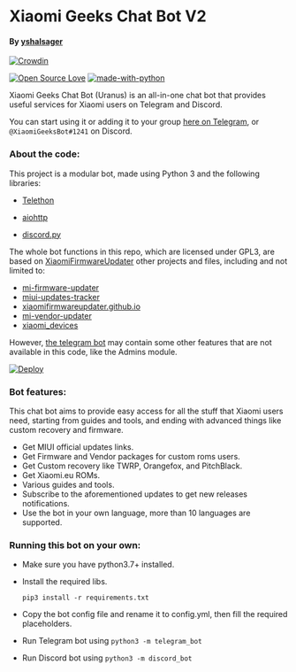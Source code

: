 # Xiaomi Geeks Chat Bot V2

#### By [yshalsager](https://t.me/yshalsager)

[![Crowdin](https://badges.crowdin.net/xiaomi-geeks-chatbot/localized.svg)](https://crowdin.com/project/xiaomi-geeks-chatbot)

[![Open Source Love](https://badges.frapsoft.com/os/v1/open-source.png?v=103)](https://github.com/ellerbrock/open-source-badges/)
[![made-with-python](https://img.shields.io/badge/Made%20with-Python-1f425f.svg)](https://www.python.org/)

Xiaomi Geeks Chat Bot (Uranus) is an all-in-one chat bot that provides useful services for Xiaomi users on Telegram and Discord.

You can start using it or adding it to your group [here on Telegram](https://t.me/XiaomiGeeksBot), or `@XiaomiGeeksBot#1241` on Discord.

### About the code:

This project is a modular bot, made using Python 3 and the following libraries:

- [Telethon](https://github.com/LonamiWebs/Telethon/)

- [aiohttp](https://github.com/aio-libs/aiohttp)

- [discord.py](https://github.com/Rapptz/discord.py)

The whole bot functions in this repo, which are licensed under GPL3, are based on [XiaomiFirmwareUpdater](https://github.com/XiaomiFirmwareUpdater/) other projects and files, including and not limited to:

- [mi-firmware-updater](https://github.com/XiaomiFirmwareUpdater/mi-firmware-updater)
- [miui-updates-tracker](https://github.com/XiaomiFirmwareUpdater/miui-updates-tracker)
- [xiaomifirmwareupdater.github.io](https://github.com/XiaomiFirmwareUpdater/xiaomifirmwareupdater.github.io)
- [mi-vendor-updater](https://github.com/TryHardDood/mi-vendor-updater)
- [xiaomi_devices](https://github.com/XiaomiFirmwareUpdater/xiaomi_devices)

However, [the telegram bot](https://t.me/XiaomiGeeksBot) may contain some other features that are not available in this code, like the Admins module.

[![Deploy](https://www.herokucdn.com/deploy/button.svg)](https://heroku.com/deploy)

### Bot features:

This chat bot aims to provide easy access for all the stuff that Xiaomi users need, starting from guides and tools, and ending with advanced things like custom recovery and firmware.

- Get MIUI official updates links.
- Get Firmware and Vendor packages for custom roms users.
- Get Custom recovery like TWRP, Orangefox, and PitchBlack.
- Get Xiaomi.eu ROMs.
- Various guides and tools.
- Subscribe to the aforementioned updates to get new releases notifications.
- Use the bot in your own language, more than 10 languages are supported.

### Running this bot on your own:

- Make sure you have python3.7+ installed.

- Install the required libs.
  
  ```
  pip3 install -r requirements.txt
  ```

- Copy the bot config file and rename it to config.yml, then fill the required placeholders.

- Run Telegram bot using `python3 -m telegram_bot`

- Run Discord bot using `python3 -m discord_bot`
